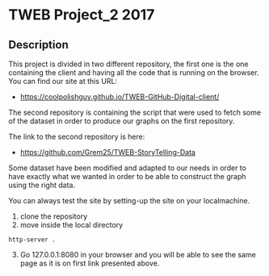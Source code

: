 # TWEB Project_2 2017

## Description

This project is divided in two different repository, the first one is the one containing the client and having all the code that is running on the browser. You can find our site at this URL:
* https://coolpolishguy.github.io/TWEB-GitHub-Digital-client/

The second repository is containing the script that were used to fetch some of the dataset in order to produce our graphs on the first repository.

The link to the second repository is here:
 * https://github.com/Grem25/TWEB-StoryTelling-Data

 Some dataset have been modified and adapted to our needs in order to have exactly what we wanted in order to be able to construct the graph using the right data.

 You can always test the site by setting-up the site on your localmachine.
 1. clone the repository
 2. move inside the local directory
```
http-server .
```
3. Go 127.0.0.1:8080 in your browser and you will be able to see the same page as it is on first link presented above.
